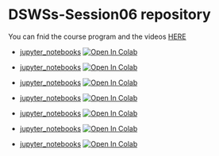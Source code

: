 # DSWSs-Session06 repository

You can fnid the course program and the videos [HERE](http://physics.ipm.ac.ir/~vafaei/scheduls/sess6.html)

- [jupyter_notebooks](https://github.com/vafaei-ar/DSWSs/blob/master/S06/notebooks/Shrinkage_highD.ipynb) [![Open In Colab](https://colab.research.google.com/assets/colab-badge.svg)](https://colab.research.google.com/github/vafaei-ar/DSWSs/blob/master/S06/notebooks/Shrinkage_highD.ipynb)

- [jupyter_notebooks](https://github.com/vafaei-ar/DSWSs/blob/master/S06/notebooks/Intro_image_processing.ipynb) [![Open In Colab](https://colab.research.google.com/assets/colab-badge.svg)](https://colab.research.google.com/github/vafaei-ar/DSWSs/blob/master/S06/notebooks/Intro_image_processing.ipynb)

- [jupyter_notebooks](https://github.com/vafaei-ar/DSWSs/blob/master/S06/notebooks/Bayesian_inference.ipynb) [![Open In Colab](https://colab.research.google.com/assets/colab-badge.svg)](https://colab.research.google.com/github/vafaei-ar/DSWSs/blob/master/S06/notebooks/Bayesian_inference.ipynb)

- [jupyter_notebooks](https://github.com/vafaei-ar/DSWSs/blob/master/S06/notebooks/Modeling.ipynb) [![Open In Colab](https://colab.research.google.com/assets/colab-badge.svg)](https://colab.research.google.com/github/vafaei-ar/DSWSs/blob/master/S06/notebooks/Modeling.ipynb)

- [jupyter_notebooks](https://github.com/vafaei-ar/DSWSs/blob/master/S06/notebooks/Intro_time_series_analysis.ipynb) [![Open In Colab](https://colab.research.google.com/assets/colab-badge.svg)](https://colab.research.google.com/github/vafaei-ar/DSWSs/blob/master/S06/notebooks/Intro_time_series_analysis.ipynb)

- [jupyter_notebooks](https://github.com/vafaei-ar/DSWSs/blob/master/S06/notebooks/video_example.ipynb) [![Open In Colab](https://colab.research.google.com/assets/colab-badge.svg)](https://colab.research.google.com/github/vafaei-ar/DSWSs/blob/master/S06/notebooks/video_example.ipynb)

- [jupyter_notebooks](https://github.com/vafaei-ar/DSWSs/blob/master/S06/notebooks/sound.ipynb) [![Open In Colab](https://colab.research.google.com/assets/colab-badge.svg)](https://colab.research.google.com/github/vafaei-ar/DSWSs/blob/master/S06/notebooks/sound.ipynb)

